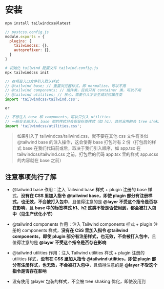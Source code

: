 # 安装

```sh
npm install tailwindcss@latest
```

```js
// postcss.config.js
module.exports = {
  plugins: {
    tailwindcss: {},
    autoprefixer: {},
  }
}
```

```sh
# 初始化 tailwind 配置文件 tailwind.config.js
npx tailwindcss init
```

```js
// 在项目入口文件引入默认样式
// @tailwind base; // 重置浏览器样式，即 normalize，可以不用
// @tailwind components; // 组件类，目前只有 container 类，可以不用
// @tailwind utilities; // 核心，需要引入才会生成对应属性类
import 'tailwindcss/tailwind.css';

or

// 不想注入 base 和 components，可以只引入 utilities
// 一般会全部注入，base 那的样式只会保留标签样式（如 h1），其他没用的会 tree shaking 掉
import 'tailwindcss/utilities.css';
```

> 如果引入了 tailwindcss/tailwind.css，就不要在其他 css 文件有类似 @tailwind base 的注入操作，这会使得 base 打包时有 2 份（打包后的样式 base 在我们代码前或后，取决于我们引入顺序，如 app.tsx 在 tailwindcss/tailwind.css 之前，打包后的代码 app.tsx 里的样式 app.scss 的内容就在 base 之前）

## 注意事项先行了解

- @tailwind base 作用：注入 Tailwind base 样式 + plugin 注册的 base 样式，**没有在 CSS 里加入指令 @tailwind base，即使 plugin 部分有注册样式，也无效，不会被打入包中**，且值得注意的是 **@layer 不受这个指令是否存在影响**，且 **base 中的标签样式 h1、h2 这类不管是否使用到，都会被打入包中（见生产优化小节）**

- @tailwind components 作用：注入 Tailwind components 样式 + plugin 注册的 components 样式，**没有在 CSS 里加入指令 @tailwind components，即使 plugin 部分有注册样式，也无效，不会被打入包中**，且值得注意的是 **@layer 不受这个指令是否存在影响**

- @tailwind utilities 作用：注入 Tailwind utilities 样式 + plugin 注册的 utilities 样式，**没有在 CSS 里加入指令 @tailwind utilities，即使 plugin 部分有注册样式，也无效，不会被打入包中**，且值得注意的是 **@layer 不受这个指令是否存在影响**

- 没有使用 @layer 包装的样式，不会被 tree shaking 优化，即使没用到